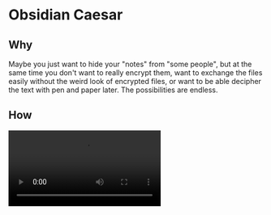 # Obsidian Caesar

## Why

Maybe you just want to hide your "notes" from "some people", but at the same
time you don't want to really encrypt them, want to exchange the files easily
without the weird look of encrypted files, or want to be able decipher the text
with pen and paper later. The possibilities are endless.

## How
![](videos/showcase.mkv)
